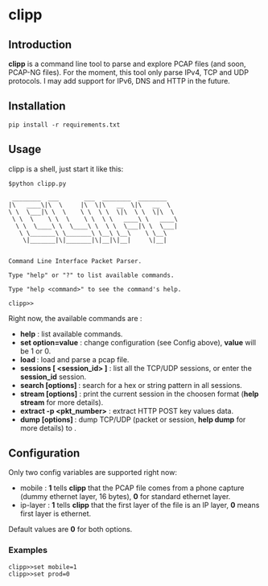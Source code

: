 clipp
=====
Introduction
------------
**clipp** is a command line tool to parse and explore PCAP files (and soon, PCAP-NG files).
For the moment, this tool only parse IPv4, TCP and UDP protocols. I may add support for IPv6,
DNS and HTTP in the future.

Installation
------------

    pip install -r requirements.txt

Usage
-----
clipp is a shell, just start it like this:

    $python clipp.py

	 ________  ___       ___  ________  ________   
	|\   ____\|\  \     |\  \|\   __  \|\   __  \  
	\ \  \___|\ \  \    \ \  \ \  \|\  \ \  \|\  \ 
	 \ \  \    \ \  \    \ \  \ \   ____\ \   ____\
	  \ \  \____\ \  \____\ \  \ \  \___|\ \  \___|
	   \ \_______\ \_______\ \__\ \__\    \ \__\   
		\|_______|\|_______|\|__|\|__|     \|__|   
                                               

    Command Line Interface Packet Parser.

    Type "help" or "?" to list available commands.

    Type "help <command>" to see the command's help.
    
    clipp>>

Right now, the available commands are :

- **help** : list available commands.
- **set option=value** : change configuration (see Config above), **value** will be 1 or 0.
- **load <file>** : load and parse a pcap file.
- **sessions [ <session_id> ]** : list all the TCP/UDP sessions, or enter the **session_id** session.
- **search [options] <pattern>** : search for a hex or string pattern in all sessions.
- **stream [options]** : print the current session in the choosen format (**help stream** for more details).
- **extract -p <pkt_number>** : extract HTTP POST key values data.
- **dump [options] <filename>** : dump TCP/UDP (packet or session, **help dump** for more details) to **<filename>**.

Configuration
-------------

Only two config variables are supported right now:

- mobile : **1** tells **clipp** that the PCAP file comes from a phone capture (dummy ethernet layer, 16 bytes), **0** for standard ethernet layer.
- ip-layer : **1** tells **clipp** that the first layer of the file is an IP layer, **0** means first layer is ethernet.

Default values are **0** for both options.

### Examples

    clipp>>set mobile=1
    clipp>>set prod=0
